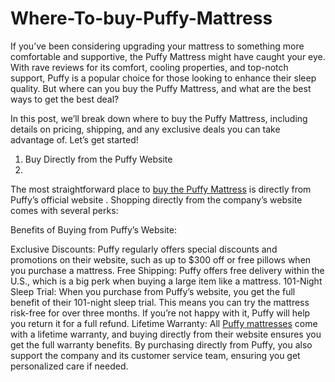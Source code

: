 # Where-To-buy-Puffy-Mattress

If you’ve been considering upgrading your mattress to something more comfortable and supportive, the Puffy Mattress might have caught your eye. With rave reviews for its comfort, cooling properties, and top-notch support, Puffy is a popular choice for those looking to enhance their sleep quality. But where can you buy the Puffy Mattress, and what are the best ways to get the best deal?

In this post, we’ll break down where to buy the Puffy Mattress, including details on pricing, shipping, and any exclusive deals you can take advantage of. Let’s get started!

1. Buy Directly from the Puffy Website
2. 
The most straightforward place to [buy the Puffy Mattress](https://www.offerplox.com/e-commerce/puffy-mattress-reviews/) is directly from Puffy’s official website . Shopping directly from the company’s website comes with several perks:

Benefits of Buying from Puffy’s Website:

Exclusive Discounts: Puffy regularly offers special discounts and promotions on their website, such as up to $300 off or free pillows when you purchase a mattress.
Free Shipping: Puffy offers free delivery within the U.S., which is a big perk when buying a large item like a mattress.
101-Night Sleep Trial: When you purchase from Puffy’s website, you get the full benefit of their 101-night sleep trial. This means you can try the mattress risk-free for over three months. If you’re not happy with it, Puffy will help you return it for a full refund.
Lifetime Warranty: All [Puffy mattresses](https://www.offerplox.com/e-commerce/puffy-mattress-reviews/) come with a lifetime warranty, and buying directly from their website ensures you get the full warranty benefits.
By purchasing directly from Puffy, you also support the company and its customer service team, ensuring you get personalized care if needed.
